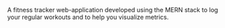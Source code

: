 A fitness tracker web-application developed using the MERN stack to log your regular workouts and to help you visualize metrics.
